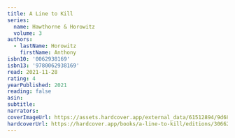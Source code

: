 ```yaml
---
title: A Line to Kill
series:
  name: Hawthorne & Horowitz
  volume: 3
authors:
  - lastName: Horowitz
    firstName: Anthony
isbn10: '0062938169'
isbn13: '9780062938169'
read: 2021-11-28
rating: 4
yearPublished: 2021
reading: false
asin:
subtitle:
narrators:
coverImageUrl: https://assets.hardcover.app/external_data/61512894/9d6858599e1335e03c265a1b51bcecdda083444c.jpeg
hardcoverUrl: https://hardcover.app/books/a-line-to-kill/editions/30662156
---
```

